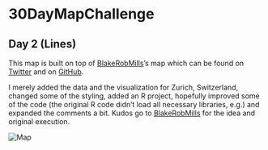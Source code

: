 # 30DayMapChallenge

## Day 2 (Lines)

This map is built on top of [BlakeRobMills](https://twitter.com/BlakeRobMills)’s map which can be found on [Twitter](https://twitter.com/BlakeRobMills/status/1455691876091170820) and on [GitHub](https://github.com/BlakeRMills/30DayMapChallenge).

I merely added the data and the visualization for Zurich, Switzerland, changed some of the styling, added an R project, hopefully improved some of the code (the original R code didn’t load all necessary libraries, e.g.) and expanded the comments a bit. Kudos go to [BlakeRobMills](https://twitter.com/BlakeRobMills) for the idea and original execution.

![Map](https://github.com/rastrau/30DayMapChallenge/blob/main/Day%202%20(Lines)/30day%20map%20challenge%20-%20day%202%20-%20lines.png)

